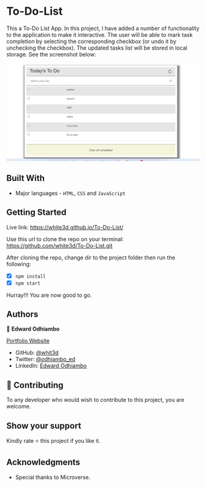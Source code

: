 # To-Do-List

This a To-Do List App. In this project, I have added a number of functionality to the application to make it interactive. The user will be able to mark task completion by selecting the corresponding checkbox (or undo it by unchecking the checkbox). The updated tasks list will be stored in local storage. See the screenshot below:

![screenshot](screenshot.png)


## Built With

- Major languages - `HTML`, `CSS` and `JavaScript`

## Getting Started

Live link: https://white3d.github.io/To-Do-List/

Use this url to clone the repo on your terminal: https://github.com/white3d/To-Do-List.git

After cloning the repo, change dir to the project folder then run the following:
* [x] `npm install`
* [x] `npm start`

Hurray!!! You are now good to go.

## Authors

👤 **Edward Odhiambo**

[Portfolio Website](https://odhiambo-edward.netlify.app/)

- GitHub: [@whit3d](https://github.com/white3d)
- Twitter: [@odhiambo_ed](https://twitter.com/odhiambo_ed)
- LinkedIn: [Edward Odhiambo](https://www.linkedin.com/in/edward-odhiambo-6a462a21b/)

## 🤝 Contributing

To any developer who would wish to contribute to this project, you are welcome.

## Show your support

Kindly rate ⭐️ this project if you like it.

## Acknowledgments

- Special thanks to Microverse.
